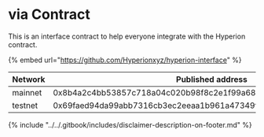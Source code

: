 # via Contract

This is an interface contract to help everyone integrate with the Hyperion contract.

{% embed url="https://github.com/Hyperionxyz/hyperion-interface" %}

<table><thead><tr><th width="132">Network</th><th width="394">Published address</th></tr></thead><tbody><tr><td>mainnet</td><td>0x8b4a2c4bb53857c718a04c020b98f8c2e1f99a68b0f57389a8bf5434cd22e05c</td></tr><tr><td>testnet</td><td>0x69faed94da99abb7316cb3ec2eeaa1b961a47349fad8c584f67a930b0d14fec7</td></tr></tbody></table>





{% include "../../.gitbook/includes/disclaimer-description-on-footer.md" %}
